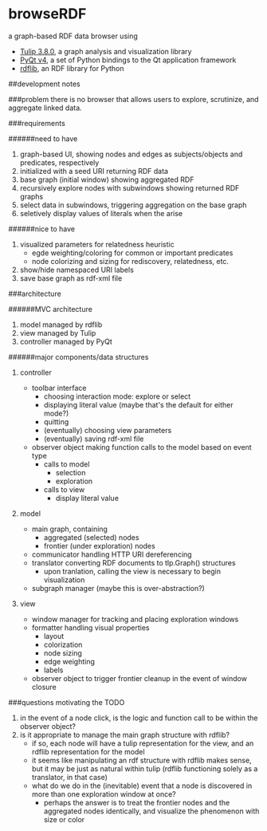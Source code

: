 browseRDF
=========

a graph-based RDF data browser using
- [Tulip 3.8.0](http://tulip.labri.fr/TulipDrupal/), a graph analysis and visualization 
library
- [PyQt v4](http://www.riverbankcomputing.com/software/pyqt/intro), a set of Python 
bindings to the Qt application framework
- [rdflib](https://github.com/RDFLib/rdflib), an RDF library for Python

##development notes

###problem
there is no browser that allows users to explore, scrutinize, and aggregate linked data.

###requirements

######need to have
1. graph-based UI, showing nodes and edges as subjects/objects and predicates, respectively
1. initialized with a seed URI returning RDF data
1. base graph (initial window) showing aggregated RDF
1. recursively explore nodes with subwindows showing returned RDF graphs
1. select data in subwindows, triggering aggregation on the base graph
1. seletively display values of literals when the arise

######nice to have
1. visualized parameters for relatedness heuristic
    - egde weighting/coloring for common or important predicates
    - node colorizing and sizing for rediscovery, relatedness, etc.
1. show/hide namespaced URI labels
1. save base graph as rdf-xml file

###architecture

######MVC architecture
1. model managed by rdflib
1. view managed by Tulip
1. controller managed by PyQt

######major components/data structures
1. controller
    - toolbar interface
        - choosing interaction mode: explore or select
        - displaying literal value (maybe that's the default for either mode?)
        - quitting
        - (eventually) choosing view parameters
        - (eventually) saving rdf-xml file
    - observer object making function calls to the model based on event type
        - calls to model
            - selection
            - exploration
        - calls to view
            - display literal value

1. model
    - main graph, containing
        - aggregated (selected) nodes
        - frontier (under exploration) nodes
    - communicator handling HTTP URI dereferencing
    - translator converting RDF documents to tlp.Graph() structures
        - upon tranlation, calling the view is necessary to begin visualization
    - subgraph manager (maybe this is over-abstraction?)

1. view
    - window manager for tracking and placing exploration windows
    - formatter handling visual properties
        - layout
        - colorization
        - node sizing
        - edge weighting
        - labels
    - observer object to trigger frontier cleanup in the event of window closure
    

###questions motivating the TODO
1. in the event of a node click, is the logic and function call to be within the observer
object?
1. is it appropriate to manage the main graph structure with rdflib?
    - if so, each node will have a tulip representation for the view, and an rdflib representation for the model
    - it seems like manipulating an rdf structure with rdflib makes sense, but it may be just as natural within tulip (rdflib functioning solely as a translator, in that case)
    - what do we do in the (inevitable) event that a node is discovered in more than one exploration window at once?
        - perhaps the answer is to treat the frontier nodes and the aggregated nodes identically, and visualize the phenomenon with size or color
